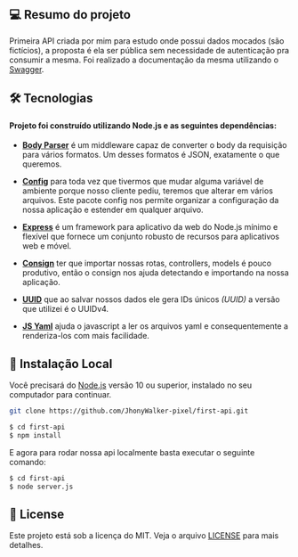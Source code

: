 ## 💻 Resumo do projeto

Primeira API criada por mim para estudo onde possui dados mocados (são fictícios), a proposta é ela ser pública sem necessidade de autenticação pra consumir a mesma. Foi realizado a documentação da mesma utilizando o [Swagger](https://swagger.io/).

## 🛠 Tecnologias

#### Projeto foi construído utilizando **Node.js** e as seguintes dependências:

- **[Body Parser](https://www.npmjs.com/package/body-parser)** é um middleware capaz de converter o body da requisição para vários formatos. Um desses formatos é JSON, exatamente o que queremos.

- **[Config](https://www.npmjs.com/package/config)** para toda vez que tivermos que mudar alguma variável de ambiente porque nosso cliente pediu, teremos que alterar em vários arquivos. Este pacote config nos permite organizar a configuração da nossa aplicação e estender em qualquer arquivo.

- **[Express](https://expressjs.com/)** é um framework para aplicativo da web do Node.js mínimo e flexível que fornece um conjunto robusto de recursos para aplicativos web e móvel.

- **[Consign](https://www.npmjs.com/package/consign)** ter que importar nossas rotas, controllers, models é pouco produtivo, então o consign nos ajuda detectando e importando na nossa aplicação.

- **[UUID](https://www.npmjs.com/package/consign)** que ao salvar nossos dados ele gera IDs únicos _(UUID)_ a versão que utilizei é o UUIDv4.

- **[JS Yaml](https://www.npmjs.com/package/js-yaml)** ajuda o javascript a ler os arquivos yaml e consequentemente a renderiza-los com mais facilidade.

## 🔨 Instalação Local

Você precisará do [Node.js](https://nodejs.org) versão 10 ou superior, instalado no seu computador para continuar.

```bash
git clone https://github.com/JhonyWalker-pixel/first-api.git

$ cd first-api
$ npm install
```

E agora para rodar nossa api localmente basta executar o seguinte comando:

```bash
$ cd first-api
$ node server.js
```

## 📖 License

Este projeto está sob a licença do MIT. Veja o arquivo [LICENSE](LICENSE.md) para mais detalhes.
